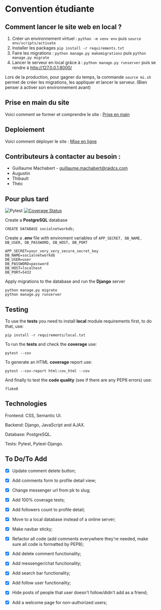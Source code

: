 # Convention étudiante 

## Comment lancer le site web en local ?

1) Créer un environnement virtuel : `python -m venv env` puis `source env/scripts/activate`
2) Installer les packages `pip install -r requirements.txt`
3) Faire les migrations : `python manage.py makemigrations` puis `python manage.py migrate`
4) Lancer le serveur en local grâce à : `python manage.py runserver`
puis se rendre à http://127.0.0.1:8000/

Lors de la production, pour gagner du temps, la commande `source mi.sh` permet de créer les migrations, les appliquer et lancer le serveur. (Bien penser à activer son environnement avant)


## Prise en main du site

Voici comment se former et comprendre le site : [Prise en main](documentation/Prise%20en%20main.md)


## Deploiement 

Voici comment déployer le site : [Mise en ligne](documentation/miseEnLigne/Deployement.md)


## Contributeurs à contacter au besoin :

 - Guillaume Machabert - guillaume.machabert@raidcs.com
 - Augustin 
 - Thibault
 - Théo


## Pour plus tard

![Pytest](https://github.com/hatredholder/Social-Network/workflows/tests/badge.svg) [![Coverage Status](https://coveralls.io/repos/github/hatredholder/Social-Network/badge.svg?branch=main)](https://coveralls.io/github/hatredholder/Social-Network?branch=main)


Create a **PostgreSQL** database

```
CREATE DATABASE socialnetworkdb;
```

Create a **.env** file with enviroment variables of `APP_SECRET, DB_NAME, DB_USER, DB_PASSWORD, DB_HOST, DB_PORT`

```
APP_SECRET=your_very_very_secure_secret_key
DB_NAME=socialnetworkdb
DB_USER=user
DB_PASSWORD=password
DB_HOST=localhost
DB_PORT=5432
``` 

Apply migrations to the database and run the **Django** server 

```
python manage.py migrate 
python manage.py runserver
```  

## Testing

To use the **tests** you need to install **local** module requirements first, to do that, use:
```
pip install -r requirements/local.txt
```

To run the **tests** and check the **coverage** use:
```
pytest --cov
```

To generate an HTML **coverage** report use:
```
pytest --cov-report html:cov_html --cov
```

And finally to test the **code quality** (see if there are any PEP8 errors) use:
```
flake8
```

## Technologies

Frontend: CSS, Semantic UI.

Backend: Django, JavaScript and AJAX.

Database: PostgreSQL.

Tests: Pytest, Pytest-Django.

## To Do/To Add

- [x] Update comment delete button;

- [x] Add comments form to profile detail view;

- [x] Change messenger url from pk to slug;

- [x] Add 100% coverage tests;

- [x] Add followers count to profile detail;

- [x] Move to a local database instead of a online server;

- [x] Make navbar sticky;

- [x] Refactor all code (add comments everywhere they're needed, make sure all code is formatted by PEP8);

- [x] Add delete comment functionality; 

- [x] Add messenger/chat functionality;

- [x] Add search bar functionality;

- [x] Add follow user functionality;

- [x] Hide posts of people that user doesn't follow/didn't add as a friend;

- [x] Add a welcome page for non-authorized users;
